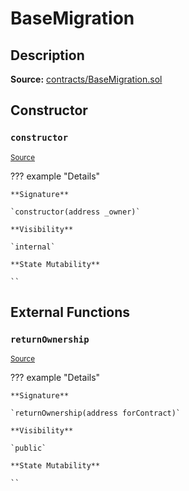 # BaseMigration

## Description

**Source:** [contracts/BaseMigration.sol](https://github.com/Synthetixio/synthetix/tree/v2.66.0/contracts/BaseMigration.sol)

## Constructor

### `constructor`

<sub>[Source](https://github.com/Synthetixio/synthetix/tree/v2.66.0/contracts/BaseMigration.sol#L6)</sub>

??? example "Details"

    **Signature**

    `constructor(address _owner)`

    **Visibility**

    `internal`

    **State Mutability**

    ``

## External Functions

### `returnOwnership`

<sub>[Source](https://github.com/Synthetixio/synthetix/tree/v2.66.0/contracts/BaseMigration.sol#L9)</sub>

??? example "Details"

    **Signature**

    `returnOwnership(address forContract)`

    **Visibility**

    `public`

    **State Mutability**

    ``
